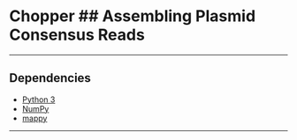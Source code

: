 # Chopper ## Assembling Plasmid Consensus Reads

--------------------------------------------------------------------------------

## Dependencies

- [Python 3](https://www.python.org/downloads/)
- [NumPy](https://pypi.org/project/numpy/)
- [mappy](https://pypi.org/project/mappy/)

--------------------------------------------------------------------------------

